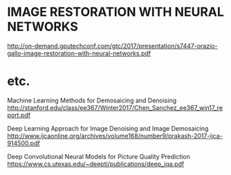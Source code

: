 # IMAGE RESTORATION WITH NEURAL NETWORKS  
http://on-demand.gputechconf.com/gtc/2017/presentation/s7447-orazio-gallo-image-restoration-with-neural-networks.pdf  


# etc. 
Machine Learning Methods for Demosaicing and Denoising  
http://stanford.edu/class/ee367/Winter2017/Chen_Sanchez_ee367_win17_report.pdf

Deep Learning Approach for Image Denoising and Image Demosaicing  
http://www.ijcaonline.org/archives/volume168/number9/prakash-2017-ijca-914500.pdf  

Deep Convolutional Neural Models for Picture Quality Prediction  
https://www.cs.utexas.edu/~deepti/publications/deep_iqa.pdf  

